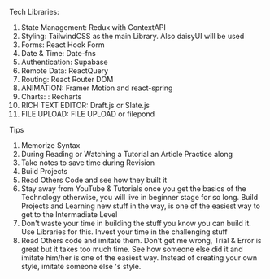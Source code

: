 Tech
Libraries:

1.  State Management: Redux with ContextAPI
2.  Styling: TailwindCSS as the main Library. Also daisyUI will be used
3.  Forms: React Hook Form
4.  Date & Time: Date-fns
5.  Authentication: Supabase
6.  Remote Data: ReactQuery
7.  Routing: React Router DOM
8.  ANIMATION: Framer Motion and react-spring
9.  Charts: : Recharts
10. RICH TEXT EDITOR: Draft.js or Slate.js
11. FILE UPLOAD: FILE UPLOAD or filepond

Tips

1. Memorize Syntax
2. During Reading or Watching a Tutorial an Article Practice along
3. Take notes to save time during Revision
4. Build Projects
5. Read Others Code and see how they built it
6. Stay away from YouTube & Tutorials once you get the basics of the Technology otherwise, you will live in beginner stage for so long. Build Projects and Learning new stuff in the way, is one of the easiest way to get to the Intermadiate Level
7. Don't waste your time in building the stuff you know you can build it. Use Libraries for this. Invest your time in the challenging stuff
8. Read Others code and imitate them. Don't get me wrong, Trial & Error is great but it takes too much time. See how someone else did it and imitate him/her is one of the easiest way. Instead of creating your own style, imitate someone else 's style.
